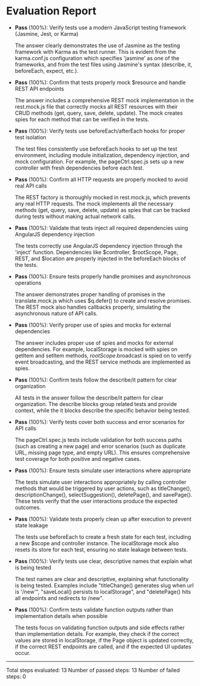 # Evaluation Report

- **Pass** (100%): Verify tests use a modern JavaScript testing framework (Jasmine, Jest, or Karma)
  
  The answer clearly demonstrates the use of Jasmine as the testing framework with Karma as the test runner. This is evident from the karma.conf.js configuration which specifies 'jasmine' as one of the frameworks, and from the test files using Jasmine's syntax (describe, it, beforeEach, expect, etc.).

- **Pass** (100%): Confirm that tests properly mock $resource and handle REST API endpoints
  
  The answer includes a comprehensive REST mock implementation in the rest.mock.js file that correctly mocks all REST resources with their CRUD methods (get, query, save, delete, update). The mock creates spies for each method that can be verified in the tests.

- **Pass** (100%): Verify tests use beforeEach/afterEach hooks for proper test isolation
  
  The test files consistently use beforeEach hooks to set up the test environment, including module initialization, dependency injection, and mock configuration. For example, the pageCtrl.spec.js sets up a new controller with fresh dependencies before each test.

- **Pass** (100%): Confirm all HTTP requests are properly mocked to avoid real API calls
  
  The REST factory is thoroughly mocked in rest.mock.js, which prevents any real HTTP requests. The mock implements all the necessary methods (get, query, save, delete, update) as spies that can be tracked during tests without making actual network calls.

- **Pass** (100%): Validate that tests inject all required dependencies using AngularJS dependency injection
  
  The tests correctly use AngularJS dependency injection through the 'inject' function. Dependencies like $controller, $rootScope, Page, REST, and $location are properly injected in the beforeEach blocks of the tests.

- **Pass** (100%): Ensure tests properly handle promises and asynchronous operations
  
  The answer demonstrates proper handling of promises in the translate.mock.js which uses $q.defer() to create and resolve promises. The REST mock also handles callbacks properly, simulating the asynchronous nature of API calls.

- **Pass** (100%): Verify proper use of spies and mocks for external dependencies
  
  The answer includes proper use of spies and mocks for external dependencies. For example, localStorage is mocked with spies on getItem and setItem methods, $rootScope.$broadcast is spied on to verify event broadcasting, and the REST service methods are implemented as spies.

- **Pass** (100%): Confirm tests follow the describe/it pattern for clear organization
  
  All tests in the answer follow the describe/it pattern for clear organization. The describe blocks group related tests and provide context, while the it blocks describe the specific behavior being tested.

- **Pass** (100%): Verify tests cover both success and error scenarios for API calls
  
  The pageCtrl.spec.js tests include validation for both success paths (such as creating a new page) and error scenarios (such as duplicate URL, missing page type, and empty URL). This ensures comprehensive test coverage for both positive and negative cases.

- **Pass** (100%): Ensure tests simulate user interactions where appropriate
  
  The tests simulate user interactions appropriately by calling controller methods that would be triggered by user actions, such as titleChange(), descriptionChange(), selectSuggestion(), deletePage(), and savePage(). These tests verify that the user interactions produce the expected outcomes.

- **Pass** (100%): Validate tests properly clean up after execution to prevent state leakage
  
  The tests use beforeEach to create a fresh state for each test, including a new $scope and controller instance. The localStorage mock also resets its store for each test, ensuring no state leakage between tests.

- **Pass** (100%): Verify tests use clear, descriptive names that explain what is being tested
  
  The test names are clear and descriptive, explaining what functionality is being tested. Examples include "titleChange() generates slug when url is '/new'", "saveLocal() persists to localStorage", and "deletePage() hits all endpoints and redirects to /new".

- **Pass** (100%): Confirm tests validate function outputs rather than implementation details when possible
  
  The tests focus on validating function outputs and side effects rather than implementation details. For example, they check if the correct values are stored in localStorage, if the Page object is updated correctly, if the correct REST endpoints are called, and if the expected UI updates occur.

---

Total steps evaluated: 13
Number of passed steps: 13
Number of failed steps: 0